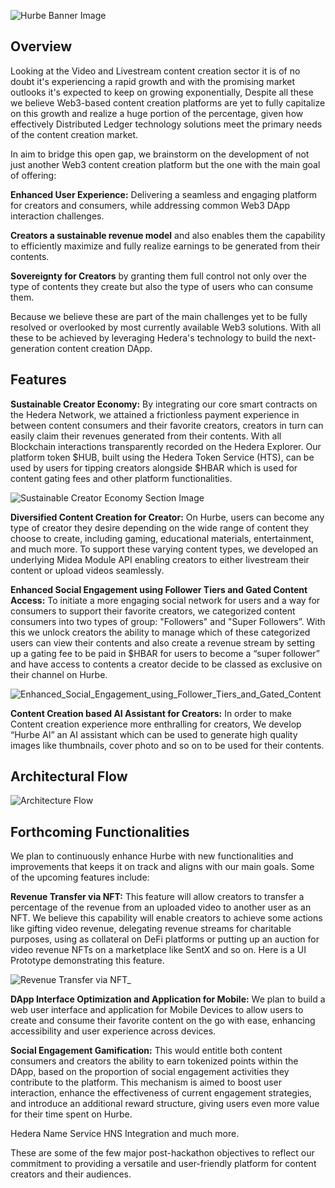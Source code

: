 ![Hurbe Banner Image](https://github.com/user-attachments/assets/97a1ee28-9770-4c21-95a4-8dc8bc0a6725)

## Overview

Looking at the Video and Livestream content creation sector it is of no doubt it's experiencing a rapid growth and with the promising market outlooks it's expected to keep on growing exponentially, Despite all these we believe Web3-based content creation platforms are yet to fully capitalize on this growth and realize a huge portion of the percentage, given how effectively Distributed Ledger technology solutions meet the primary needs of the content creation market.

In aim to bridge this open gap, we brainstorm on the development of not just another Web3 content creation platform but the one with the main goal of offering:

**Enhanced User Experience:** Delivering a seamless and engaging platform for creators and consumers, while addressing common Web3 DApp interaction challenges.

**Creators a sustainable revenue model** and also enables them the capability to efficiently maximize and fully realize earnings to be generated from their contents.

**Sovereignty for Creators** by granting them full control not only over the type of contents they create but also the type of users who can consume them.

Because we believe these are part of the main challenges yet to be fully resolved or overlooked by most currently available Web3 solutions. With all these to be achieved by leveraging Hedera's technology to build the next-generation content creation DApp.

## Features

**Sustainable Creator Economy:** By integrating our core smart contracts on the Hedera Network, we attained a frictionless payment experience in between content consumers and their favorite creators, creators in turn can easily claim their revenues generated from their contents. With all Blockchain interactions transparently recorded on the Hedera Explorer. Our platform token $HUB, built using the Hedera Token Service (HTS), can be used by users for tipping creators alongside $HBAR which is used for content gating fees and other platform functionalities.

![Sustainable Creator Economy Section Image](https://github.com/user-attachments/assets/96eac068-07a6-4520-abff-b9161430c42e)

**Diversified Content Creation for Creator:** On Hurbe, users can become any type of creator they desire depending on the wide range of content they choose to create, including gaming, educational materials, entertainment, and much more. To support these varying content types, we developed an underlying Midea Module API enabling creators to either livestream their content or upload videos seamlessly.

**Enhanced Social Engagement using Follower Tiers and Gated Content Access:** To initiate a more engaging social network for users and a way for consumers to support their favorite creators, we categorized content consumers into two types of group: "Followers" and "Super Followers”. With this we unlock creators the ability to manage which of these categorized users can view their contents and also create a revenue stream by setting up a gating fee to be paid in $HBAR for users to become a “super follower” and have access to contents a creator decide to be classed as exclusive on their channel on Hurbe.

![Enhanced_Social_Engagement_using_Follower_Tiers_and_Gated_Content](https://github.com/user-attachments/assets/250a4944-7bd8-4fbf-bdf7-35e445de0def)

**Content Creation based AI Assistant for Creators:** In order to make Content creation experience more enthralling for creators, We develop “Hurbe AI” an AI assistant which can be used to generate high quality images like thumbnails, cover photo and so on to be used for their contents.

## Architectural Flow

![Architecture Flow](https://github.com/user-attachments/assets/90b21ccb-8e3e-43b2-8807-f19e4bd01b02)

## Forthcoming Functionalities

We plan to continuously enhance Hurbe with new functionalities and improvements that keeps it on track and aligns with our main goals. Some of the upcoming features include:

**Revenue Transfer via NFT:** This feature will allow creators to transfer a percentage of the revenue from an uploaded video to another user as an NFT. We believe this capability will enable creators to achieve some actions like gifting video revenue, delegating revenue streams for charitable purposes, using as collateral on DeFi platforms or putting up an auction for video revenue NFTs on a marketplace like SentX and so on. Here is a UI Prototype demonstrating this feature.

![Revenue Transfer via NFT_](https://github.com/user-attachments/assets/1e552f23-8ded-46bf-a540-5c16798be2e1)

**DApp Interface Optimization and Application for Mobile:** We plan to build a web user interface and application for Mobile Devices to allow users to create and consume their favorite content on the go with ease, enhancing accessibility and user experience across devices.

**Social Engagement Gamification:** This would entitle both content consumers and creators the ability to earn tokenized points within the DApp, based on the proportion of social engagement activities they contribute to the platform. This mechanism is aimed to boost user interaction, enhance the effectiveness of current engagement strategies, and introduce an additional reward structure, giving users even more value for their time spent on Hurbe.

Hedera Name Service HNS Integration and much more.

These are some of the few major post-hackathon objectives to reflect our commitment to providing a versatile and user-friendly platform for content creators and their audiences.
